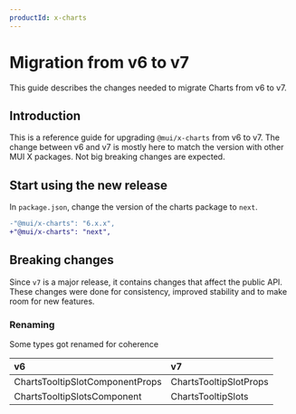 ```yaml
---
productId: x-charts
---
```


# Migration from v6 to v7

<p class="description">This guide describes the changes needed to migrate Charts from v6 to v7.</p>

## Introduction

This is a reference guide for upgrading `@mui/x-charts` from v6 to v7.
The change between v6 and v7 is mostly here to match the version with other MUI X packages.
Not big breaking changes are expected.

## Start using the new release

In `package.json`, change the version of the charts package to `next`.

```diff
-"@mui/x-charts": "6.x.x",
+"@mui/x-charts": "next",
```

## Breaking changes

Since `v7` is a major release, it contains changes that affect the public API.
These changes were done for consistency, improved stability and to make room for new features.

### Renaming

Some types got renamed for coherence

| v6                              | v7                     |
| :------------------------------ | :--------------------- |
| ChartsTooltipSlotComponentProps | ChartsTooltipSlotProps |
| ChartsTooltipSlotsComponent     | ChartsTooltipSlots     |

